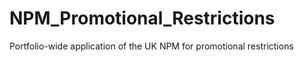 # NPM_Promotional_Restrictions
Portfolio-wide application of the UK NPM for promotional restrictions
